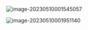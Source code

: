 ![image-20230510001545057](https://blog-pic-1313935212.cos.ap-guangzhou.myqcloud.com/imgs/202305100015132.png)

![image-20230510001951140](https://blog-pic-1313935212.cos.ap-guangzhou.myqcloud.com/imgs/202305100019192.png)